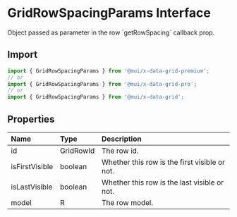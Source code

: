 # GridRowSpacingParams Interface

<p class="description">Object passed as parameter in the row `getRowSpacing` callback prop.</p>

## Import

```js
import { GridRowSpacingParams } from '@mui/x-data-grid-premium';
// or
import { GridRowSpacingParams } from '@mui/x-data-grid-pro';
// or
import { GridRowSpacingParams } from '@mui/x-data-grid';
```

## Properties

| Name                                          | Type                                     | Description                                   |
| :-------------------------------------------- | :--------------------------------------- | :-------------------------------------------- |
| <span class="prop-name">id</span>             | <span class="prop-type">GridRowId</span> | The row id.                                   |
| <span class="prop-name">isFirstVisible</span> | <span class="prop-type">boolean</span>   | Whether this row is the first visible or not. |
| <span class="prop-name">isLastVisible</span>  | <span class="prop-type">boolean</span>   | Whether this row is the last visible or not.  |
| <span class="prop-name">model</span>          | <span class="prop-type">R</span>         | The row model.                                |
